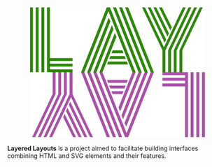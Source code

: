 <p align="center">
    <img src="https://raw.githubusercontent.com/devgru/lay-lay/refs/heads/main/docs/lay-lay.png" width="400px" alt="lay-lay">
</p>

**Layered Layouts** is a project aimed to facilitate building interfaces combining HTML and SVG elements and their features.

